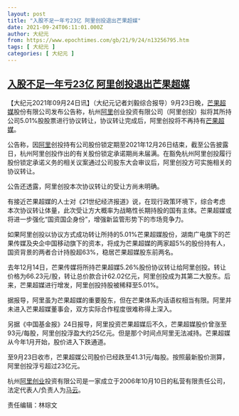 ```yaml
---
layout: post
title: "入股不足一年亏23亿 阿里创投退出芒果超媒"
date: 2021-09-24T06:11:01.000Z
author: 大纪元
from: https://www.epochtimes.com/gb/21/9/24/n13256795.htm
tags: [ 大纪元 ]
categories: [ 大纪元 ]
---
```

<!--1632463861000-->
[入股不足一年亏23亿 阿里创投退出芒果超媒](https://www.epochtimes.com/gb/21/9/24/n13256795.htm)
------

<div>
<p>【大纪元2021年09月24日讯】（大纪元记者刘毅综合报导）9月23日晚，<a href="https://www.epochtimes.com/gb/tag/%E8%8A%92%E6%9E%9C%E8%B6%85%E5%AA%92.html">芒果超媒</a>股份有限公司发布公告称，杭州<a href="https://www.epochtimes.com/gb/tag/%E9%98%BF%E9%87%8C.html">阿里</a>创业投资有限公司（阿里创投）拟将其所持公司5.01%股股票进行协议转让，协议转让完成后，阿里创投将不再持有<a href="https://www.epochtimes.com/gb/tag/%E8%8A%92%E6%9E%9C%E8%B6%85%E5%AA%92.html">芒果超媒</a>。</p><p>公告称，因<a href="https://www.epochtimes.com/gb/tag/%E9%98%BF%E9%87%8C.html">阿里</a>创投持有公司股份锁定期至2021年12月26日结束，截至公告披露日，杭州阿里创投作出的有关股份锁定承诺期尚未届满。在豁免杭州阿里创投履行股份锁定承诺义务的相关议案通过公司股东大会审议后，阿里创投方可实施相关的协议转让。</p><p>公告还透露，阿里创投本次协议转让的受让方尚未明确。</p><p>有接近芒果超媒的人士对《21世纪经济报道》说，在现行政策环境下，综合考虑本次协议转让体量，此次受让方大概率为战略性长期持股的国有主体。芒果超媒或将进一步强化“国资国企身份”，增强新监管形势下的市场竞争力。</p><p>如果阿里创投以协议方式成功转让所持的5.01%芒果超媒股份，湖南广电旗下的芒果传媒及央企中国移动旗下的资本，将成为芒果超媒的两家超5%的股份持有人，国资背景的两者合计持股超63%，稳居芒果超媒股东前两名。</p><p>去年12月14日，芒果传媒将所持芒果超媒5.26%股份协议转让给阿里创投。转让价格为66.23元/股，转让总价款合计62.02亿元，阿里创投成为其第二大股东。后来，芒果超媒进行增发，阿里创投持股被稀释至5.01%。</p><p>据报导，阿里虽为芒果超媒的重要股东，但在芒果体系内话语权相当有限。阿里并未进入芒果超媒董事会，双方实际合作程度很难称得上深入。</p><p>另据《中国基金报》24日报导，阿里投资芒果超媒后不久，芒果超媒股价曾涨至93元/每股，阿里创投浮盈大约25亿元。但是那个时间点阿里无法减持。芒果超媒从今年1月开始，股价进入下跌通道。</p><p>至9月23日收市，芒果超媒公司股价已经跌至41.31元/每股。按照最新股价测算，阿里创投浮亏超过23亿元。</p><p>杭州<a href="https://www.epochtimes.com/gb/tag/%E9%98%BF%E9%87%8C%E5%88%9B%E4%B8%9A.html">阿里创业</a>投资有限公司是一家成立于2006年10月10日的私营有限责任公司，法定代表人/负责人为<a href="https://www.epochtimes.com/gb/tag/%E9%A9%AC%E4%BA%91.html">马云</a>。</p><p>责任编辑：林琮文</p>
</div>
